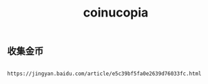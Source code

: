 ﻿---
layout: default
title: coinucopia
---
## 收集金币
```

https://jingyan.baidu.com/article/e5c39bf5fa0e2639d76033fc.html

```
